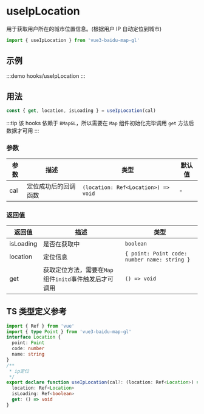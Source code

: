# useIpLocation <Badge type="tip" text="^0.0.33" />

用于获取用户所在的城市位置信息。(根据用户 IP 自动定位到城市)

```ts
import { useIpLocation } from 'vue3-baidu-map-gl'
```

## 示例

:::demo
hooks/useIpLocation
:::

## 用法

```ts
const { get, location, isLoading } = useIpLocation(cal)
```

:::tip
该 hooks 依赖于 `BMapGL`，所以需要在 `Map` 组件初始化完毕调用 `get` 方法后数据才可用
:::

### 参数

| 参数 | 描述                 | 类型                                | 默认值 |
| ---- | -------------------- | ----------------------------------- | ------ |
| cal  | 定位成功后的回调函数 | `(location: Ref<Location>) => void` | -      |

### 返回值

| 返回值    | 描述                                                   | 类型                                         |
| --------- | ------------------------------------------------------ | -------------------------------------------- |
| isLoading | 是否在获取中                                           | `boolean`                                    |
| location  | 定位信息                                               | `{ point: Point code: number name: string }` |
| get       | 获取定位方法，需要在`Map`组件`initd`事件触发后才可调用 | `() => void`                                 |

## TS 类型定义参考

```ts
import { Ref } from 'vue'
import { type Point } from 'vue3-baidu-map-gl'
interface Location {
  point: Point
  code: number
  name: string
}
/**
 * ip定位
 */
export declare function useIpLocation(cal?: (location: Ref<Location>) => void): {
  location: Ref<Location>
  isLoading: Ref<boolean>
  get: () => void
}
```

